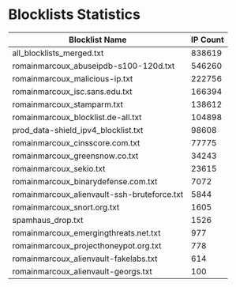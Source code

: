 # Blocklists Statistics
| Blocklist Name | IP Count |
|----|----|
| all_blocklists_merged.txt | 838619 |
| romainmarcoux_abuseipdb-s100-120d.txt | 546260 |
| romainmarcoux_malicious-ip.txt | 222756 |
| romainmarcoux_isc.sans.edu.txt | 166394 |
| romainmarcoux_stamparm.txt | 138612 |
| romainmarcoux_blocklist.de-all.txt | 104898 |
| prod_data-shield_ipv4_blocklist.txt | 98608 |
| romainmarcoux_cinsscore.com.txt | 77775 |
| romainmarcoux_greensnow.co.txt | 34243 |
| romainmarcoux_sekio.txt | 23615 |
| romainmarcoux_binarydefense.com.txt | 7072 |
| romainmarcoux_alienvault-ssh-bruteforce.txt | 5844 |
| romainmarcoux_snort.org.txt | 1605 |
| spamhaus_drop.txt | 1526 |
| romainmarcoux_emergingthreats.net.txt | 977 |
| romainmarcoux_projecthoneypot.org.txt | 778 |
| romainmarcoux_alienvault-fakelabs.txt | 614 |
| romainmarcoux_alienvault-georgs.txt | 100 |
